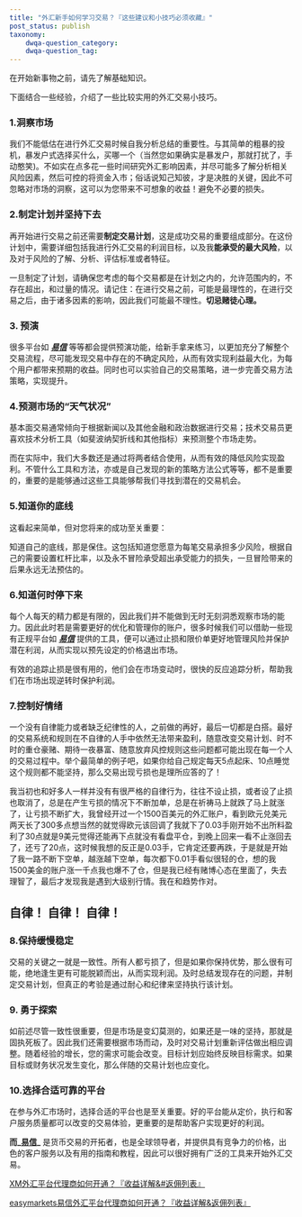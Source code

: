 ```yaml
---
title: "外汇新手如何学习交易？『这些建议和小技巧必须收藏』"
post_status: publish
taxonomy:
    dwqa-question_category:
    dwqa-question_tag:
---
```


在开始新事物之前，请先了解基础知识。

下面结合一些经验，介绍了一些比较实用的外汇交易小技巧。

### 1.洞察市场

我们不能低估在进行外汇交易时候自我分析总结的重要性。与其简单的粗暴的投机，暴发户式选择买什么，买哪一个（当然您如果确实是暴发户，那就打扰了，手动憨笑)。不如实在点多花一些时间研究外汇影响因素，并尽可能多了解分析相关风险因素，然后可控的将资金入市；俗话说知己知彼，才是决胜的关键，因此不可忽略对市场的洞察，这可以为您带来不可想象的收益！避免不必要的损失。

### 2.制定计划并坚持下去

再开始进行交易之前还需要**制定交易计划**，这是成功交易的重要组成部分。在这份计划中，需要详细包括我进行外汇交易的利润目标，以及我**能承受的最大风险**，以及对于风险的了解、分析、评估标准或者特征。

一旦制定了计划，请确保您考虑的每个交易都是在计划之内的，允许范围内的，不存在超出，和过量的情况。请记住：在进行交易之前，可能是最理性的，在进行交易之后，由于诸多因素的影响，因此我们可能最不理性。**切忌赌徒心理。**

### 3\. 预演

很多平台如 **_[易信](http://link.zhihu.com/?target=https%3A//record.partners.easymarkets.com/_G2pd0cZvihFv9h9lFfONj2Nd7ZgqdRLk/1/)_** 等等都会提供预演功能，给新手拿来练习，以更加充分了解整个交易流程，尽可能发现交易中存在的不确定风险，从而有效实现利益最大化，为每个用户都带来预期的收益。同时也可以实验自己的交易策略，进一步完善交易方法策略，实现提升。

### 4.预测市场的“天气状况”

基本面交易通常倾向于根据新闻以及其他金融和政治数据进行交易；技术交易员更喜欢技术分析工具（如斐波纳契折线和其他指标）来预测整个市场走势。

而在实际中，我们大多数还是通过将两者结合使用，从而有效的降低风险实现盈利。不管什么工具和方法，亦或是自己发现的新的策略方法公式等等，都不是重要的，重要的是能够通过这些工具能够帮我们寻找到潜在的交易机会。

### 5.知道你的底线

这看起来简单，但对您将来的成功至关重要：

知道自己的底线，那是保住。这包括知道您愿意为每笔交易承担多少风险，根据自己的需要设置杠杆比率，以及永不冒险承受超出承受能力的损失，一旦冒险带来的后果永远无法预估的。

### 6.知道何时停下来

每个人每天的精力都是有限的，因此我们并不能做到无时无刻洞悉观察市场的能力。因此此时若是需要更好的优化和管理你的账户，很多时候我们可以借助一些现有正规平台如 **_[易信](http://link.zhihu.com/?target=https%3A//record.partners.easymarkets.com/_G2pd0cZvihFv9h9lFfONj2Nd7ZgqdRLk/1/)_** 提供的工具，便可以通过止损和限价单更好地管理风险并保护潜在利润，从而实现以预先设定的价格退出市场。

有效的追踪止损是很有用的，他们会在市场变动时，很快的反应追踪分析，帮助我们在市场出现逆转时保护利润。

### 7.控制好情绪

一个没有自律能力或者缺乏纪律性的人，之前做的再好，最后一切都是白搭。最好的交易系统和规则在不自律的人手中依然无法带来盈利，随意改变交易计划、时不时的重仓豪赌、期待一夜暴富、随意放弃风控规则这些问题都可能出现在每一个人的交易过程中。举个最简单的例子吧，如果你给自己规定每天5点起床、10点睡觉这个规则都不能坚持，那么交易出现亏损也是理所应答的了！

我当初也和好多人一样并没有有很严格的自律行为，往往不设止损，或者设了止损也取消了，总是在产生亏损的情况下不断加单，总是在祈祷马上就跌了马上就涨了，让亏损不断扩大，我曾经开过一个1500百美元的外汇账户，看到欧元兑美元两天长了300多点想当然的就觉得欧元该回调了我就下了0.03手刚开始不出所料盈利了30点就是9美元觉得还能再下点就没有看盘平仓，到晚上回来一看不止涨回去了，还亏了20点，这时候我想的反正是0.03手，它肯定还要再跌，于是就是开始了我一路不断下空单，越涨越下空单，每次都下0.01手看似很轻的仓，想的我1500美金的账户涨一千点我也爆不了仓，但是我已经有赌博心态在里面了，失去理智了，最后才发现我是遇到大级别行情。我在和趋势作对。

## 自律！ 自律！ 自律！

### 8.保持缓慢稳定

交易的关键之一就是一致性。所有人都亏损了，但是如果你保持优势，那么很有可能，绝地逢生更有可能脱颖而出，从而实现利润。及时总结发现存在的问题，并制定交易计划，但真正的考验是通过耐心和纪律来坚持执行该计划。

### 9\. 勇于探索

如前述尽管一致性很重要，但是市场是变幻莫测的，如果还是一味的坚持，那就是固执死板了。因此我们还需要根据市场而动，及时对交易计划重新评估做出相应调整。随着经验的增长，您的需求可能会改变。目标计划应始终反映目标需求。如果目标或财务状况发生变化，那么伴随的交易计划也应变化。

### 10.选择合适可靠的平台

在参与外汇市场时，选择合适的平台也是至关重要。好的平台能从定价，执行和客户服务质量都可以改变的交易体验，更重要的是帮助客户实现更好的利润。

**而_[易信](https://record.partners.easymarkets.com/_G2pd0cZvihFv9h9lFfONj2Nd7ZgqdRLk/1/)_** 是货币交易的开拓者，也是全球领导者，并提供具有竞争力的价格，出色的客户服务以及有用的指南和教程，因此可以很好拥有广泛的工具来开始外汇交易。

[XM外汇平台代理商如何开通？『收益详解&#返佣列表』](https://we.laowei8.com/question/xm-broker-agent)

[easymarkets易信外汇平台代理商如何开通？『收益详解&返佣列表』](https://we.laowei8.com/question/easymarkets-agent)
